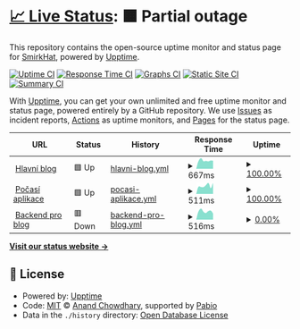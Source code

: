 # [📈 Live Status](https://status.smirkhat.org): <!--live status--> **🟧 Partial outage**

This repository contains the open-source uptime monitor and status page for [SmirkHat](https://smirkhat.org), powered by [Upptime](https://github.com/upptime/upptime).

[![Uptime CI](https://github.com/SmirkHat/smirkhat-upptime/workflows/Uptime%20CI/badge.svg)](https://github.com/SmirkHat/smirkhat-upptime/actions?query=workflow%3A%22Uptime+CI%22)
[![Response Time CI](https://github.com/SmirkHat/smirkhat-upptime/workflows/Response%20Time%20CI/badge.svg)](https://github.com/SmirkHat/smirkhat-upptime/actions?query=workflow%3A%22Response+Time+CI%22)
[![Graphs CI](https://github.com/SmirkHat/smirkhat-upptime/workflows/Graphs%20CI/badge.svg)](https://github.com/SmirkHat/smirkhat-upptime/actions?query=workflow%3A%22Graphs+CI%22)
[![Static Site CI](https://github.com/SmirkHat/smirkhat-upptime/workflows/Static%20Site%20CI/badge.svg)](https://github.com/SmirkHat/smirkhat-upptime/actions?query=workflow%3A%22Static+Site+CI%22)
[![Summary CI](https://github.com/SmirkHat/smirkhat-upptime/workflows/Summary%20CI/badge.svg)](https://github.com/SmirkHat/smirkhat-upptime/actions?query=workflow%3A%22Summary+CI%22)

With [Upptime](https://upptime.js.org), you can get your own unlimited and free uptime monitor and status page, powered entirely by a GitHub repository. We use [Issues](https://github.com/SmirkHat/smirkhat-upptime/issues) as incident reports, [Actions](https://github.com/SmirkHat/smirkhat-upptime/actions) as uptime monitors, and [Pages](https://status.smirkhat.org) for the status page.

<!--start: status pages-->
<!-- This summary is generated by Upptime (https://github.com/upptime/upptime) -->
<!-- Do not edit this manually, your changes will be overwritten -->
<!-- prettier-ignore -->
| URL | Status | History | Response Time | Uptime |
| --- | ------ | ------- | ------------- | ------ |
| <img alt="" src="https://www.google.com/s2/favicons?domain=smirkhat.org&sz=256" height="13"> [Hlavní blog](https://smirkhat.org) | 🟩 Up | [hlavni-blog.yml](https://github.com/SmirkHat/smirkhat-upptime/commits/HEAD/history/hlavni-blog.yml) | <details><summary><img alt="Response time graph" src="./graphs/hlavni-blog/response-time-week.png" height="20"> 667ms</summary><br><a href="https://status.smirkhat.org/history/hlavni-blog"><img alt="Response time 637" src="https://img.shields.io/endpoint?url=https%3A%2F%2Fraw.githubusercontent.com%2FSmirkHat%2Fsmirkhat-upptime%2FHEAD%2Fapi%2Fhlavni-blog%2Fresponse-time.json"></a><br><a href="https://status.smirkhat.org/history/hlavni-blog"><img alt="24-hour response time 748" src="https://img.shields.io/endpoint?url=https%3A%2F%2Fraw.githubusercontent.com%2FSmirkHat%2Fsmirkhat-upptime%2FHEAD%2Fapi%2Fhlavni-blog%2Fresponse-time-day.json"></a><br><a href="https://status.smirkhat.org/history/hlavni-blog"><img alt="7-day response time 667" src="https://img.shields.io/endpoint?url=https%3A%2F%2Fraw.githubusercontent.com%2FSmirkHat%2Fsmirkhat-upptime%2FHEAD%2Fapi%2Fhlavni-blog%2Fresponse-time-week.json"></a><br><a href="https://status.smirkhat.org/history/hlavni-blog"><img alt="30-day response time 637" src="https://img.shields.io/endpoint?url=https%3A%2F%2Fraw.githubusercontent.com%2FSmirkHat%2Fsmirkhat-upptime%2FHEAD%2Fapi%2Fhlavni-blog%2Fresponse-time-month.json"></a><br><a href="https://status.smirkhat.org/history/hlavni-blog"><img alt="1-year response time 637" src="https://img.shields.io/endpoint?url=https%3A%2F%2Fraw.githubusercontent.com%2FSmirkHat%2Fsmirkhat-upptime%2FHEAD%2Fapi%2Fhlavni-blog%2Fresponse-time-year.json"></a></details> | <details><summary><a href="https://status.smirkhat.org/history/hlavni-blog">100.00%</a></summary><a href="https://status.smirkhat.org/history/hlavni-blog"><img alt="All-time uptime 99.94%" src="https://img.shields.io/endpoint?url=https%3A%2F%2Fraw.githubusercontent.com%2FSmirkHat%2Fsmirkhat-upptime%2FHEAD%2Fapi%2Fhlavni-blog%2Fuptime.json"></a><br><a href="https://status.smirkhat.org/history/hlavni-blog"><img alt="24-hour uptime 100.00%" src="https://img.shields.io/endpoint?url=https%3A%2F%2Fraw.githubusercontent.com%2FSmirkHat%2Fsmirkhat-upptime%2FHEAD%2Fapi%2Fhlavni-blog%2Fuptime-day.json"></a><br><a href="https://status.smirkhat.org/history/hlavni-blog"><img alt="7-day uptime 100.00%" src="https://img.shields.io/endpoint?url=https%3A%2F%2Fraw.githubusercontent.com%2FSmirkHat%2Fsmirkhat-upptime%2FHEAD%2Fapi%2Fhlavni-blog%2Fuptime-week.json"></a><br><a href="https://status.smirkhat.org/history/hlavni-blog"><img alt="30-day uptime 99.94%" src="https://img.shields.io/endpoint?url=https%3A%2F%2Fraw.githubusercontent.com%2FSmirkHat%2Fsmirkhat-upptime%2FHEAD%2Fapi%2Fhlavni-blog%2Fuptime-month.json"></a><br><a href="https://status.smirkhat.org/history/hlavni-blog"><img alt="1-year uptime 99.94%" src="https://img.shields.io/endpoint?url=https%3A%2F%2Fraw.githubusercontent.com%2FSmirkHat%2Fsmirkhat-upptime%2FHEAD%2Fapi%2Fhlavni-blog%2Fuptime-year.json"></a></details>
| <img alt="" src="https://icons.duckduckgo.com/ip3/web-m8b6oqk.hstnw.eu.ico" height="13"> [Počasí aplikace](http://web-m8b6oqk.hstnw.eu/) | 🟩 Up | [pocasi-aplikace.yml](https://github.com/SmirkHat/smirkhat-upptime/commits/HEAD/history/pocasi-aplikace.yml) | <details><summary><img alt="Response time graph" src="./graphs/pocasi-aplikace/response-time-week.png" height="20"> 511ms</summary><br><a href="https://status.smirkhat.org/history/pocasi-aplikace"><img alt="Response time 532" src="https://img.shields.io/endpoint?url=https%3A%2F%2Fraw.githubusercontent.com%2FSmirkHat%2Fsmirkhat-upptime%2FHEAD%2Fapi%2Fpocasi-aplikace%2Fresponse-time.json"></a><br><a href="https://status.smirkhat.org/history/pocasi-aplikace"><img alt="24-hour response time 498" src="https://img.shields.io/endpoint?url=https%3A%2F%2Fraw.githubusercontent.com%2FSmirkHat%2Fsmirkhat-upptime%2FHEAD%2Fapi%2Fpocasi-aplikace%2Fresponse-time-day.json"></a><br><a href="https://status.smirkhat.org/history/pocasi-aplikace"><img alt="7-day response time 511" src="https://img.shields.io/endpoint?url=https%3A%2F%2Fraw.githubusercontent.com%2FSmirkHat%2Fsmirkhat-upptime%2FHEAD%2Fapi%2Fpocasi-aplikace%2Fresponse-time-week.json"></a><br><a href="https://status.smirkhat.org/history/pocasi-aplikace"><img alt="30-day response time 532" src="https://img.shields.io/endpoint?url=https%3A%2F%2Fraw.githubusercontent.com%2FSmirkHat%2Fsmirkhat-upptime%2FHEAD%2Fapi%2Fpocasi-aplikace%2Fresponse-time-month.json"></a><br><a href="https://status.smirkhat.org/history/pocasi-aplikace"><img alt="1-year response time 532" src="https://img.shields.io/endpoint?url=https%3A%2F%2Fraw.githubusercontent.com%2FSmirkHat%2Fsmirkhat-upptime%2FHEAD%2Fapi%2Fpocasi-aplikace%2Fresponse-time-year.json"></a></details> | <details><summary><a href="https://status.smirkhat.org/history/pocasi-aplikace">100.00%</a></summary><a href="https://status.smirkhat.org/history/pocasi-aplikace"><img alt="All-time uptime 100.00%" src="https://img.shields.io/endpoint?url=https%3A%2F%2Fraw.githubusercontent.com%2FSmirkHat%2Fsmirkhat-upptime%2FHEAD%2Fapi%2Fpocasi-aplikace%2Fuptime.json"></a><br><a href="https://status.smirkhat.org/history/pocasi-aplikace"><img alt="24-hour uptime 100.00%" src="https://img.shields.io/endpoint?url=https%3A%2F%2Fraw.githubusercontent.com%2FSmirkHat%2Fsmirkhat-upptime%2FHEAD%2Fapi%2Fpocasi-aplikace%2Fuptime-day.json"></a><br><a href="https://status.smirkhat.org/history/pocasi-aplikace"><img alt="7-day uptime 100.00%" src="https://img.shields.io/endpoint?url=https%3A%2F%2Fraw.githubusercontent.com%2FSmirkHat%2Fsmirkhat-upptime%2FHEAD%2Fapi%2Fpocasi-aplikace%2Fuptime-week.json"></a><br><a href="https://status.smirkhat.org/history/pocasi-aplikace"><img alt="30-day uptime 100.00%" src="https://img.shields.io/endpoint?url=https%3A%2F%2Fraw.githubusercontent.com%2FSmirkHat%2Fsmirkhat-upptime%2FHEAD%2Fapi%2Fpocasi-aplikace%2Fuptime-month.json"></a><br><a href="https://status.smirkhat.org/history/pocasi-aplikace"><img alt="1-year uptime 100.00%" src="https://img.shields.io/endpoint?url=https%3A%2F%2Fraw.githubusercontent.com%2FSmirkHat%2Fsmirkhat-upptime%2FHEAD%2Fapi%2Fpocasi-aplikace%2Fuptime-year.json"></a></details>
| <img alt="" src="https://www.google.com/s2/favicons?domain=pb.smirkhat.org&sz=256" height="13"> [Backend pro blog](https://pb.smirkhat.org/_/) | 🟥 Down | [backend-pro-blog.yml](https://github.com/SmirkHat/smirkhat-upptime/commits/HEAD/history/backend-pro-blog.yml) | <details><summary><img alt="Response time graph" src="./graphs/backend-pro-blog/response-time-week.png" height="20"> 516ms</summary><br><a href="https://status.smirkhat.org/history/backend-pro-blog"><img alt="Response time 538" src="https://img.shields.io/endpoint?url=https%3A%2F%2Fraw.githubusercontent.com%2FSmirkHat%2Fsmirkhat-upptime%2FHEAD%2Fapi%2Fbackend-pro-blog%2Fresponse-time.json"></a><br><a href="https://status.smirkhat.org/history/backend-pro-blog"><img alt="24-hour response time 611" src="https://img.shields.io/endpoint?url=https%3A%2F%2Fraw.githubusercontent.com%2FSmirkHat%2Fsmirkhat-upptime%2FHEAD%2Fapi%2Fbackend-pro-blog%2Fresponse-time-day.json"></a><br><a href="https://status.smirkhat.org/history/backend-pro-blog"><img alt="7-day response time 516" src="https://img.shields.io/endpoint?url=https%3A%2F%2Fraw.githubusercontent.com%2FSmirkHat%2Fsmirkhat-upptime%2FHEAD%2Fapi%2Fbackend-pro-blog%2Fresponse-time-week.json"></a><br><a href="https://status.smirkhat.org/history/backend-pro-blog"><img alt="30-day response time 538" src="https://img.shields.io/endpoint?url=https%3A%2F%2Fraw.githubusercontent.com%2FSmirkHat%2Fsmirkhat-upptime%2FHEAD%2Fapi%2Fbackend-pro-blog%2Fresponse-time-month.json"></a><br><a href="https://status.smirkhat.org/history/backend-pro-blog"><img alt="1-year response time 538" src="https://img.shields.io/endpoint?url=https%3A%2F%2Fraw.githubusercontent.com%2FSmirkHat%2Fsmirkhat-upptime%2FHEAD%2Fapi%2Fbackend-pro-blog%2Fresponse-time-year.json"></a></details> | <details><summary><a href="https://status.smirkhat.org/history/backend-pro-blog">0.00%</a></summary><a href="https://status.smirkhat.org/history/backend-pro-blog"><img alt="All-time uptime 8.65%" src="https://img.shields.io/endpoint?url=https%3A%2F%2Fraw.githubusercontent.com%2FSmirkHat%2Fsmirkhat-upptime%2FHEAD%2Fapi%2Fbackend-pro-blog%2Fuptime.json"></a><br><a href="https://status.smirkhat.org/history/backend-pro-blog"><img alt="24-hour uptime 0.00%" src="https://img.shields.io/endpoint?url=https%3A%2F%2Fraw.githubusercontent.com%2FSmirkHat%2Fsmirkhat-upptime%2FHEAD%2Fapi%2Fbackend-pro-blog%2Fuptime-day.json"></a><br><a href="https://status.smirkhat.org/history/backend-pro-blog"><img alt="7-day uptime 0.00%" src="https://img.shields.io/endpoint?url=https%3A%2F%2Fraw.githubusercontent.com%2FSmirkHat%2Fsmirkhat-upptime%2FHEAD%2Fapi%2Fbackend-pro-blog%2Fuptime-week.json"></a><br><a href="https://status.smirkhat.org/history/backend-pro-blog"><img alt="30-day uptime 8.65%" src="https://img.shields.io/endpoint?url=https%3A%2F%2Fraw.githubusercontent.com%2FSmirkHat%2Fsmirkhat-upptime%2FHEAD%2Fapi%2Fbackend-pro-blog%2Fuptime-month.json"></a><br><a href="https://status.smirkhat.org/history/backend-pro-blog"><img alt="1-year uptime 8.65%" src="https://img.shields.io/endpoint?url=https%3A%2F%2Fraw.githubusercontent.com%2FSmirkHat%2Fsmirkhat-upptime%2FHEAD%2Fapi%2Fbackend-pro-blog%2Fuptime-year.json"></a></details>

<!--end: status pages-->

[**Visit our status website →**](https://status.smirkhat.org)

## 📄 License

- Powered by: [Upptime](https://github.com/upptime/upptime)
- Code: [MIT](./LICENSE) © [Anand Chowdhary](https://anandchowdhary.com), supported by [Pabio](https://pabio.com)
- Data in the `./history` directory: [Open Database License](https://opendatacommons.org/licenses/odbl/1-0/)
